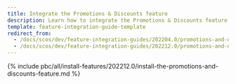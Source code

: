 ```yaml
---
title: Integrate the Promotions & Discounts feature
description: Learn how to integrate the Promotions & Discounts feature into a Spryker project.
template: feature-integration-guide-template
redirect_from:
  - /docs/scos/dev/feature-integration-guides/202204.0/promotions-and-discounts-feature-integration.html
  - /docs/scos/dev/feature-integration-guides/202212.0/promotions-and-discounts-feature-integration.html
---
```


{% include pbc/all/install-features/202212.0/install-the-promotions-and-discounts-feature.md %} <!-- To edit, see /_includes/pbc/all/install-features/202212.0/install-the-promotions-and-discounts-feature.md -->
